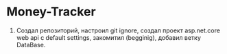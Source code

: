 # Money-Tracker
1. Создал репозиторий, настроил git ignore, создал проект asp.net.core web api с default settings, 
закомитил (begginig), добавил ветку DataBase.
